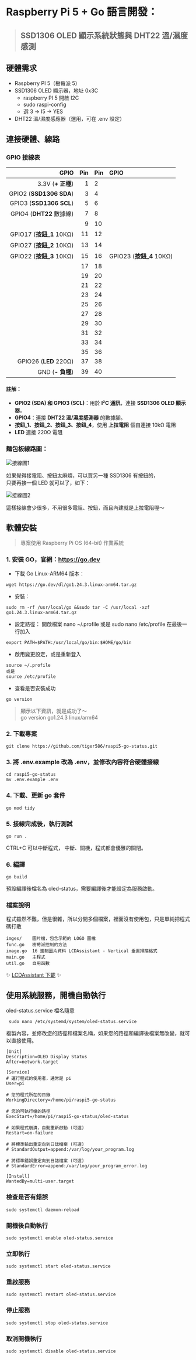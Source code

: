 # Raspberry Pi 5 + Go 語言開發：

> ## SSD1306 OLED 顯示系統狀態與 DHT22 溫/濕度感測

## 硬體需求

- Raspberry PI 5（樹莓派 5）
- SSD1306 OLED 顯示器，地址 0x3C
  - raspberry PI 5 開啟 I2C
  - sudo raspi-config
  - 選 3 -> I5 -> YES
- DHT22 溫/濕度感應器（選用，可在 .env 設定）

## 連接硬體、線路

### GPIO 接線表

|                      GPIO | Pin | Pin | GPIO                      |
| ------------------------: | --: | :-- | :------------------------ |
|         3.3V (**+ 正極**) |   1 | 2   |                           |
|   GPIO2 (**SSD1306 SDA**) |   3 | 4   |                           |
|   GPIO3 (**SSD1306 SCL**) |   5 | 6   |                           |
|  GPIO4 (**DHT22** 數據線) |   7 | 8   |                           |
|                           |   9 | 10  |                           |
| GPIO17 (**按鈕\_1** 10KΩ) |  11 | 12  |                           |
| GPIO27 (**按鈕\_2** 10KΩ) |  13 | 14  |                           |
| GPIO22 (**按鈕\_3** 10KΩ) |  15 | 16  | GPIO23 (**按鈕\_4** 10KΩ) |
|                           |  17 | 18  |                           |
|                           |  19 | 20  |                           |
|                           |  21 | 22  |                           |
|                           |  23 | 24  |                           |
|                           |  25 | 26  |                           |
|                           |  27 | 28  |                           |
|                           |  29 | 30  |                           |
|                           |  31 | 32  |                           |
|                           |  33 | 34  |                           |
|                           |  35 | 36  |                           |
|     GPIO26 (**LED** 220Ω) |  37 | 38  |                           |
|          GND (**- 負極**) |  39 | 40  |                           |

#### 註解：

- **GPIO2 (SDA) 和 GPIO3 (SCL)**：用於 **I²C 通訊**，連接 **SSD1306 OLED 顯示器**。
- **GPIO4**：連接 **DHT22 溫/濕度感測器** 的數據腳。
- **按鈕\_1、按鈕\_2、按鈕\_3、按鈕\_4**，使用 **上拉電阻** 個自連接 10kΩ 電阻
- **LED** 連接 220Ω 電阻

### 麵包板線路圖：

![接線圖1](image/001.jpg)

如果覺得接電阻、按鈕太麻煩，可以買另一種 SSD1306 有按鈕的，  
只要再接一個 LED 就可以了，如下：

![接線圖2](image/002.jpg)

這樣接線會少很多，不用很多電阻、按鈕，而且內建就是上拉電阻喔～

## 軟體安裝

> 專案使用 Raspberry Pi OS (64-bit) 作業系統

### 1. 安裝 GO，官網：https://go.dev

- 下載 Go Linux-ARM64 版本：

```
wget https://go.dev/dl/go1.24.3.linux-arm64.tar.gz
```

- 安裝：

```
sudo rm -rf /usr/local/go &&sudo tar -C /usr/local -xzf go1.24.3.linux-arm64.tar.gz
```

- 設定路徑：
  開啟檔案 nano ~/.profile 或是 sudo nano /etc/profile 在最後一行加入

```
export PATH=$PATH:/usr/local/go/bin:$HOME/go/bin
```

- 啟用變更設定，或是重新登入

```
source ~/.profile
或是
source /etc/profile
```

- 查看是否安裝成功

```
go version
```

> 顯示以下資訊，就是成功了～  
> go version go1.24.3 linux/arm64

### 2. 下載專案

```
git clone https://github.com/tiger586/raspi5-go-status.git
```

### 3. 將 .env.example 改為 .env，並修改內容符合硬體接線

```
cd raspi5-go-status
mv .env.example .env
```

### 4. 下載、更新 go 套件

```
go mod tidy
```

### 5. 接線完成後，執行測試

```
go run .
```

CTRL+C 可以中斷程式，
中斷、關機，程式都會優雅的關閉。

### 6. 編譯

```
go build
```

預設編譯後檔名為 oled-status，需要編譯後才能設定為服務啟動。

### 檔案說明

程式雖然不難，但是很雜，所以分開多個檔案，裡面沒有使用包，只是單純把程式碼打散

```
imges/    圖片檔，包含示範的 LOGO 圖檔
func.go   樹莓派控制的方法
image.go  16 進制圖片資料 LCDAssistant - Vertical 垂直掃描格式
main.go   主程式
util.go   自用函數
```

✨ [LCDAssistant 下載](https://en.radzio.dxp.pl/bitmap_converter/) ✨

## 使用系統服務，開機自動執行

oled-status.service 檔名隨意

```
 sudo nano /etc/systemd/system/oled-status.service
```

複製內容，並修改您的路徑和檔案名稱，如果您的路徑和編譯後檔案無改變，就可以直接使用。

```
[Unit]
Description=OLED Display Status
After=network.target

[Service]
# 運行程式的使用者，通常是 pi
User=pi

# 您的程式所在的目錄
WorkingDirectory=/home/pi/raspi5-go-status

# 您的可執行檔的路徑
ExecStart=/home/pi/raspi5-go-status/oled-status

# 如果程式崩潰，自動重新啟動 (可選)
Restart=on-failure

# 將標準輸出重定向到日誌檔案 (可選)
# StandardOutput=append:/var/log/your_program.log

# 將標準錯誤重定向到日誌檔案 (可選)
# StandardError=append:/var/log/your_program_error.log

[Install]
WantedBy=multi-user.target
```

### 檢查是否有錯誤

```
sudo systemctl daemon-reload
```

### 開機後自動執行

```
sudo systemctl enable oled-status.service
```

### 立即執行

```
sudo systemctl start oled-status.service
```

### 重啟服務

```
sudo systemctl restart oled-status.service
```

### 停止服務

```
sudo systemctl stop oled-status.service
```

### 取消開機執行

```
sudo systemctl disable oled-status.service
```
